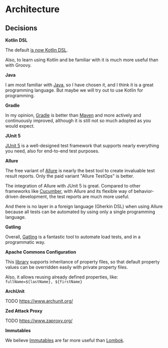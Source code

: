 # Architecture

## Decisions

**Kotlin DSL**

The default [is now Kotlin DSL](https://blog.gradle.org/kotlin-dsl-is-now-the-default-for-new-gradle-builds).

Also, to learn using Kotlin and be familiar with it is much more useful than with Groovy.

**Java**

I am most familiar with [Java](https://www.java.com/), so I have chosen it, and I think it is a great programming
language. But maybe we will try out to use Kotlin for programming.

**Gradle**

In my opinion, [Gradle](https://gradle.org/) is better than [Maven](https://maven.apache.org/) and more actively and
continuously improved, although it is still not so much adopted as you would expect.

**JUnit 5**

[JUnit 5](https://junit.org/junit5/docs/current/user-guide/) is a well-designed test framework that supports nearly
everything you need, also for end-to-end test purposes.

**Allure**

The free variant of [Allure](http://allure.qatools.ru/) is nearly the best tool to create invaluable test result
reports. Only the paid variant "Allure TestOps" is better.

The integration of Allure with JUnit 5 is great. Compared to other frameworks like [Cucumber](https://cucumber.io/),
with Allure and its flexible way of behavior-driven development, the test reports are much more useful.

And there is no layer in a foreign language (Gherkin DSL) when using Allure because all tests can be automated by using
only a single programming language.

**Gatling**

Overall, [Gatling](https://gatling.io/) is a fantastic tool to automate load tests, and in a programmatic way.

**Apache Commons Configuration**

This [library](https://commons.apache.org/proper/commons-configuration/) supports inheritance of property files, so that
default property values can be overridden easily with private property files.

Also, it allows reusing already defined properties, like: `fullName=${lastName}, ${firstName}`

**ArchUnit**

TODO https://www.archunit.org/

**Zed Attack Proxy**

TODO https://www.zaproxy.org/

**Immutables**

We believe [Immutables](https://immutables.github.io/) are far more useful than [Lombok](https://projectlombok.org/).
